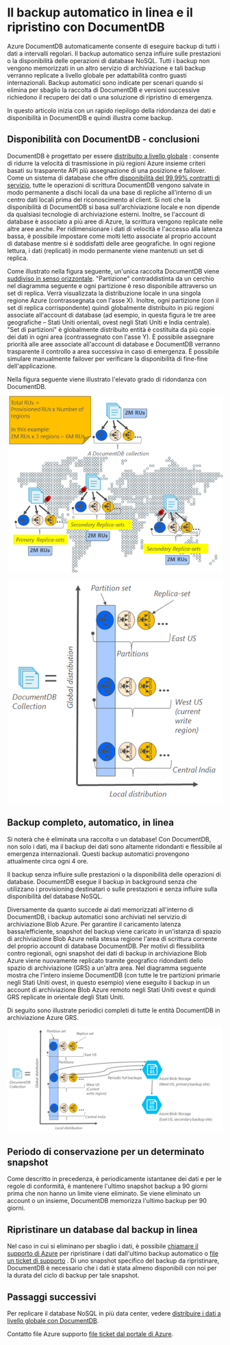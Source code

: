<properties
    pageTitle="Backup e ripristino con DocumentDB | Microsoft Azure"
    description="Informazioni su come eseguire il backup automatico e il ripristino del database NoSQL con Azure DocumentDB."
    keywords="eseguire il backup e ripristino, backup in linea"
    services="documentdb"
    documentationCenter=""
    authors="RahulPrasad16"
    manager="jhubbard"
    editor="monicar"/>

<tags
    ms.service="documentdb"
    ms.workload="data-services"
    ms.tgt_pltfrm="na"
    ms.devlang="multiple"
    ms.topic="article"
    ms.date="09/23/2016"
    ms.author="raprasa"/>

# <a name="automatic-online-backup-and-restore-with-documentdb"></a>Il backup automatico in linea e il ripristino con DocumentDB 

Azure DocumentDB automaticamente consente di eseguire backup di tutti i dati a intervalli regolari. Il backup automatico senza influire sulle prestazioni o la disponibilità delle operazioni di database NoSQL. Tutti i backup non vengono memorizzati in un altro servizio di archiviazione e tali backup verranno replicate a livello globale per adattabilità contro guasti internazionali. Backup automatici sono indicate per scenari quando si elimina per sbaglio la raccolta di DocumentDB e versioni successive richiedono il recupero dei dati o una soluzione di ripristino di emergenza.  

In questo articolo inizia con un rapido riepilogo della ridondanza dei dati e disponibilità in DocumentDB e quindi illustra come backup. 

## <a name="high-availability-with-documentdb---a-recap"></a>Disponibilità con DocumentDB - conclusioni

DocumentDB è progettato per essere [distribuito a livello globale](documentdb-distribute-data-globally.md) : consente di ridurre la velocità di trasmissione in più regioni Azure insieme criteri basati su trasparente API più assegnazione di una posizione e failover. Come un sistema di database che offre [disponibilità del 99,99% contratti di servizio](https://azure.microsoft.com/support/legal/sla/documentdb/v1_0/), tutte le operazioni di scrittura DocumentDB vengono salvate in modo permanente a dischi locali da una base di repliche all'interno di un centro dati locali prima del riconoscimento al client. Si noti che la disponibilità di DocumentDB si basa sull'archiviazione locale e non dipende da qualsiasi tecnologie di archiviazione esterni. Inoltre, se l'account di database è associato a più aree di Azure, la scrittura vengono replicate nelle altre aree anche. Per ridimensionare i dati di velocità e l'accesso alla latenza bassa, è possibile impostare come molti letto associate al proprio account di database mentre si è soddisfatti delle aree geografiche. In ogni regione lettura, i dati (replicati) in modo permanente viene mantenuti un set di replica.  

Come illustrato nella figura seguente, un'unica raccolta DocumentDB viene [suddiviso in senso orizzontale](documentdb-partition-data.md). "Partizione" contraddistinta da un cerchio nel diagramma seguente e ogni partizione è reso disponibile attraverso un set di replica. Verrà visualizzata la distribuzione locale in una singola regione Azure (contrassegnata con l'asse X). Inoltre, ogni partizione (con il set di replica corrispondente) quindi globalmente distribuito in più regioni associate all'account di database (ad esempio, in questa figura le tre aree geografiche – Stati Uniti orientali, ovest negli Stati Uniti e India centrale). "Set di partizioni" è globalmente distribuito entità è costituita da più copie dei dati in ogni area (contrassegnato con l'asse Y). È possibile assegnare priorità alle aree associate all'account di database e DocumentDB verranno trasparente il controllo a area successiva in caso di emergenza. È possibile simulare manualmente failover per verificare la disponibilità di fine-fine dell'applicazione.  

Nella figura seguente viene illustrato l'elevato grado di ridondanza con DocumentDB.

![Alto grado di ridondanza con DocumentDB](./media/documentdb-online-backup-and-restore/azure-documentdb-nosql-database-redundancy.png)


![Alto grado di ridondanza con DocumentDB](./media/documentdb-online-backup-and-restore/azure-documentdb-nosql-database-global-distribution.png)

## <a name="full-automatic-online-backups"></a>Backup completo, automatico, in linea

Si noterà che è eliminata una raccolta o un database! Con DocumentDB, non solo i dati, ma il backup dei dati sono altamente ridondanti e flessibile al emergenza internazionali. Questi backup automatici provengono attualmente circa ogni 4 ore. 

Il backup senza influire sulle prestazioni o la disponibilità delle operazioni di database. DocumentDB esegue il backup in background senza che utilizzano i provisioning destinatari o sulle prestazioni e senza influire sulla disponibilità del database NoSQL. 

Diversamente da quanto succede ai dati memorizzati all'interno di DocumentDB, i backup automatici sono archiviati nel servizio di archiviazione Blob Azure. Per garantire il caricamento latenza bassa/efficiente, snapshot del backup viene caricato in un'istanza di spazio di archiviazione Blob Azure nella stessa regione l'area di scrittura corrente del proprio account di database DocumentDB. Per motivi di flessibilità contro regionali, ogni snapshot dei dati di backup in archiviazione Blob Azure viene nuovamente replicato tramite geografico ridondanti dello spazio di archiviazione (GRS) a un'altra area. Nel diagramma seguente mostra che l'intero insieme DocumentDB (con tutte le tre partizioni primarie negli Stati Uniti ovest, in questo esempio) viene eseguito il backup in un account di archiviazione Blob Azure remoto negli Stati Uniti ovest e quindi GRS replicate in orientale degli Stati Uniti. 

Di seguito sono illustrate periodici completi di tutte le entità DocumentDB in archiviazione Azure GRS.

![Periodici completi di tutte le entità DocumentDB in archiviazione Azure GRS](./media/documentdb-online-backup-and-restore/azure-documentdb-nosql-database-automatic-backup.png)


## <a name="retention-period-for-a-given-snapshot"></a>Periodo di conservazione per un determinato snapshot

Come descritto in precedenza, è periodicamente istantanee dei dati e per le regole di conformità, è mantenere l'ultimo snapshot backup a 90 giorni prima che non hanno un limite viene eliminato. Se viene eliminato un account o un insieme, DocumentDB memorizza l'ultimo backup per 90 giorni.

## <a name="restore-database-from-the-online-backup"></a>Ripristinare un database dal backup in linea

Nel caso in cui si eliminano per sbaglio i dati, è possibile [chiamare il supporto di Azure](https://azure.microsoft.com/support/options/) per ripristinare i dati dall'ultimo backup automatico o [file un ticket di supporto](https://portal.azure.com/?#blade/Microsoft_Azure_Support/HelpAndSupportBlade) . Di uno snapshot specifico del backup da ripristinare, DocumentDB è necessario che i dati è stata almeno disponibili con noi per la durata del ciclo di backup per tale snapshot.

## <a name="next-steps"></a>Passaggi successivi

Per replicare il database NoSQL in più data center, vedere [distribuire i dati a livello globale con DocumentDB](documentdb-distribute-data-globally.md). 

Contatto file Azure supporto [file ticket dal portale di Azure](https://portal.azure.com/?#blade/Microsoft_Azure_Support/HelpAndSupportBlade).